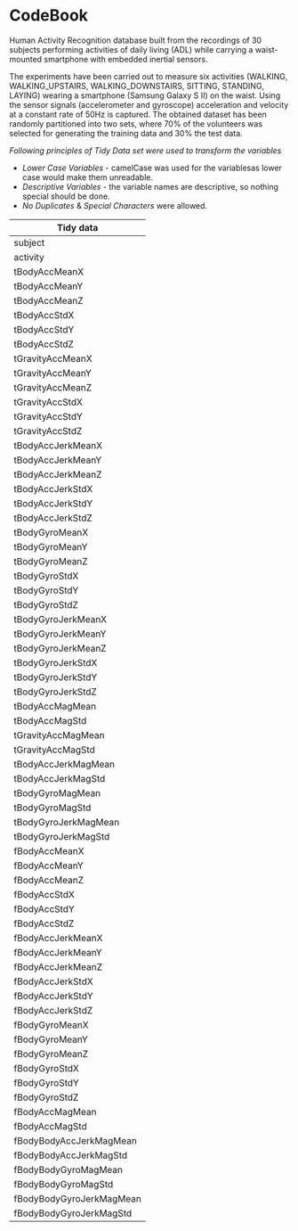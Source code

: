 CodeBook
====================

Human Activity Recognition database built from the recordings of 30 subjects performing activities of daily living (ADL) while carrying a waist-mounted smartphone with embedded inertial sensors.

The experiments have been carried out to measure six activities (WALKING, WALKING_UPSTAIRS, WALKING_DOWNSTAIRS, SITTING, STANDING, LAYING) wearing a smartphone (Samsung Galaxy S II) on the waist. Using the sensor signals (accelerometer and gyroscope) acceleration and velocity at a constant rate of 50Hz is captured. The obtained dataset has been randomly partitioned into two sets, where 70% of the volunteers was selected for generating the training data and 30% the test data. 

_Following principles of Tidy Data set were used to transform the variables_

- *Lower Case Variables* - camelCase was used for the variablesas lower case would make them unreadable. 
- *Descriptive Variables* - the variable names are descriptive, so nothing special should be done.
- *No Duplicates* & *Special Characters* were allowed.

|Tidy data|
|----------
| subject |
| activity |
| tBodyAccMeanX |
| tBodyAccMeanY |
| tBodyAccMeanZ |
| tBodyAccStdX |
| tBodyAccStdY |
| tBodyAccStdZ |
| tGravityAccMeanX |
| tGravityAccMeanY |
| tGravityAccMeanZ |
| tGravityAccStdX |
| tGravityAccStdY |
| tGravityAccStdZ |
| tBodyAccJerkMeanX |
| tBodyAccJerkMeanY |
| tBodyAccJerkMeanZ |
| tBodyAccJerkStdX |
| tBodyAccJerkStdY |
| tBodyAccJerkStdZ |
| tBodyGyroMeanX |
| tBodyGyroMeanY |
| tBodyGyroMeanZ |
| tBodyGyroStdX |
| tBodyGyroStdY |
| tBodyGyroStdZ |
| tBodyGyroJerkMeanX |
| tBodyGyroJerkMeanY |
| tBodyGyroJerkMeanZ |
| tBodyGyroJerkStdX |
| tBodyGyroJerkStdY |
| tBodyGyroJerkStdZ |
| tBodyAccMagMean |
| tBodyAccMagStd |
| tGravityAccMagMean |
| tGravityAccMagStd |
| tBodyAccJerkMagMean |
| tBodyAccJerkMagStd |
| tBodyGyroMagMean |
| tBodyGyroMagStd |
| tBodyGyroJerkMagMean |
| tBodyGyroJerkMagStd |
| fBodyAccMeanX |
| fBodyAccMeanY |
| fBodyAccMeanZ |
| fBodyAccStdX |
| fBodyAccStdY |
| fBodyAccStdZ |
| fBodyAccJerkMeanX |
| fBodyAccJerkMeanY |
| fBodyAccJerkMeanZ |
| fBodyAccJerkStdX |
| fBodyAccJerkStdY |
| fBodyAccJerkStdZ |
| fBodyGyroMeanX |
| fBodyGyroMeanY |
| fBodyGyroMeanZ |
| fBodyGyroStdX |
| fBodyGyroStdY |
| fBodyGyroStdZ |
| fBodyAccMagMean |
| fBodyAccMagStd |
| fBodyBodyAccJerkMagMean |
| fBodyBodyAccJerkMagStd |
| fBodyBodyGyroMagMean |
| fBodyBodyGyroMagStd |
| fBodyBodyGyroJerkMagMean |
| fBodyBodyGyroJerkMagStd |
